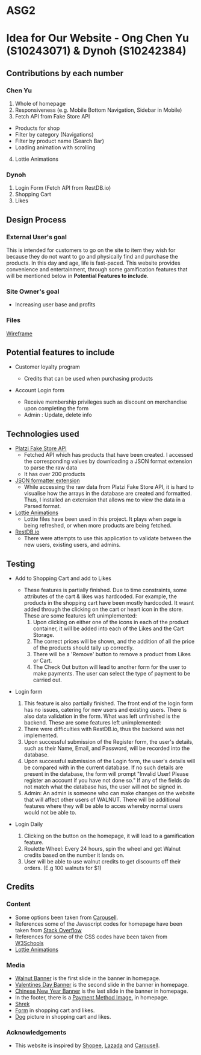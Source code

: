 # ASG2

<h1>Idea for Our Website - Ong Chen Yu (S10243071) & Dynoh (S10242384) </h1>

## Contributions by each number

### Chen Yu
1. Whole of homepage
2. Responsiveness (e.g. Mobile Bottom Navigation, Sidebar in Mobile)
3. Fetch API from Fake Store API
 - Products for shop
 - Filter by category (Navigations)
 - Filter by product name (Search Bar)
 - Loading animation with scrolling
4. Lottie Animations

### Dynoh
1. Login Form (Fetch API from RestDB.io)
2. Shopping Cart
3. Likes


## Design Process

### External User's goal

This is intended for customers to go on the site to item they wish for because they do not want to go and physically find and purchase the products. In this day and age, life is fast-paced. This website provides convenience and entertainment, through some gamification features that will be mentioned below in <b>Potential Features to include</b>.

### Site Owner's goal
- Increasing user base and profits

### Files
[Wireframe](ID_ASG2_T05_Group7_Wireframe.xd)

## Potential features to include

- Customer loyalty program
  - Credits that can be used when purchasing products

- Account Login form
  - Receive membership privileges such as discount on merchandise upon completing the form
  - Admin : Update, delete info

## Technologies used
- [Platzi Fake Store API](https://fakeapi.platzi.com/)
  - Fetched API which has products that have been created. I accessed the corresponding values by downloading a JSON format extension to parse the raw data
  - It has over 200 products
- [JSON formatter extension](https://chrome.google.com/webstore/detail/json-formatter/bcjindcccaagfpapjjmafapmmgkkhgoa?hl=en)
  - While accessing the raw data from Platzi Fake Store API, it is hard to visualise how the arrays in the database are created and formatted. Thus, I installed an extension that allows me to view the data in a Parsed format.
- [Lottie Animations](https://lottiefiles.com/search?q=loading&category=animations&animations-sort=popular)
  - Lottie files have been used in this project. It plays when page is being refreshed, or when more products are being fetched.
- [RestDB.io](https://restdb.io/)
  - There were attempts to use this application to validate between the new users, existing users, and admins.


## Testing
- Add to Shopping Cart and add to Likes
  - These features is partially finished. Due to time constraints, some attributes of the cart & likes was hardcoded. For example, the products in the shopping cart have been mostly hardcoded. It wasnt added through the  clicking on the cart or heart icon in the store. These are some features left unimplemented:
    1. Upon clicking on either one of the icons in each of the product container, it will be added into each of the Likes and the Cart Storage.
    2. The correct prices will be shown, and the addition of all the price of the products should tally up correctly.
    3. There will be a 'Remove' button to remove a product from Likes or Cart.
    4. The Check Out button will lead to another form for the user to make payments. The user can select the type of payment to be carried out.
    
    
- Login form 
  1. This feature is also partially finished. The front end of the login form has no issues, catering for new users and existing users. There is also data validation in the form. What was left unfinished is the backend. These are some features left unimplemented:
  2. There were difficulties with RestDB.io, thus the backend was not implemented.
  3. Upon successful submission of the Register form, the user's details, such as their Name, Email, and Password, will be recorded into the database.
  4. Upon successful submission of the Login form, the user's details will be compared with in the current database. If no such details are present in the database, the form will prompt "Invalid User! Please register an account if you have not done so." If any of the fields do not match what the database has, the user will not be signed in.  
  5. Admin: An admin is someone who can make changes on the website that will affect other users of WALNUT. There will be additional features where they will be able to acces whereby normal users would not be able to.

- Login Daily
  1. Clicking on the button on the homepage, it will lead to a gamification feature.
  2. Roulette Wheel: Every 24 hours, spin the wheel and get Walnut credits based on the number it lands on.
  3. User will be able to use walnut credits to get discounts off their orders. (E.g 100 walnuts for $1)

## Credits

### Content
- Some options been taken from [Carousell](https://www.carousell.sg/).
- References some of the Javascript codes for homepage have been taken from [Stack Overflow](https://stackoverflow.com/)
- References for some of the CSS codes have been taken from [W3Schools](https://www.w3schools.com/)
- [Lottie Animations](https://lottiefiles.com/search?q=loading&category=animations&animations-sort=popular)


### Media
- [Walnut Banner](https://pngtree.com/) is the first slide in the banner in homepage.
- [Valentines Day Banner](https://stock.adobe.com/sg) is the second slide in the banner in homepage.
- [Chinese New Year Banner](https://www.dreamstime.com/) is the last slide in the banner in homepage.
- In the footer, there is a [Payment Method Image.](https://help.zazzle.com/hc/en-us/articles/220639167-What-Payment-Methods-Are-Accepted-on-Zazzle-) in homepage.
- [Shrek](https://www.pngitem.com/pimgs/m/184-1845412_shrek-meme-png-transparent-png.png)
- [Form](https://www.pdffiller.com/preview/30/398/30398523.png) in shopping cart and likes.
- [Dog](https://i.pinimg.com/736x/e8/cc/7a/e8cc7ab3f5811fc222975f271245f661.jpg) picture in shopping cart and likes.


### Acknowledgements
- This website is inspired by [Shopee](https://shopee.sg/), [Lazada](https://www.lazada.sg/) and [Carousell](https://www.carousell.sg/).

